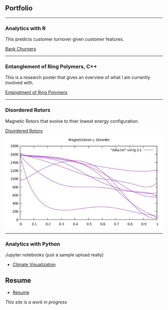 ## Portfolio

---

### Analytics with R
This predicts customer turnover given customer features. 

[Bank Churners](/mywork/BankChurners.html)


---

### Entanglement of Ring Polymers, C++
This is a research poster that gives an overview of what I am currently involved with.   

[Entanglment of Ring Polymers](/images/RD2021.pdf)


---
### Disordered Rotors
Magnetic Rotors that evolve to thier lowest energy configuration.

[Disordered Rotors](https://github.com/jwUTC/Projects/tree/main/disordered-rotors)
<img src="images/SampleData.jpg?raw=true"/>

---

### Analytics with Python
Jupyter notebooks (just a sample upload really)
- [Climate Visualization](/mywork/Climate.ipynb)


## Resume

- [Resume](/pdf/RESUME.pdf)


*This site is a work in progress*

<!-- Remove above link if you don't want to attibute -->
